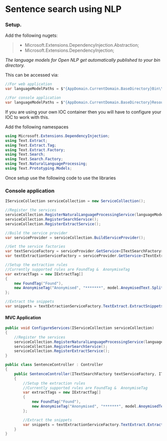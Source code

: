 # Sentence search using NLP

### Setup.

Add the following nugets:

> * Microsoft.Extensions.DependencyInjection.Abstraction;
> * Microsoft.Extensions.DependencyInjection;

*The language models for Open NLP get automatically published to your bin directory.* 

This can be accessed via: 

```C# 
//For web application
var languageModelPaths = $"{AppDomain.CurrentDomain.BaseDirectory}Bin\\Resource\\Models"; 
```

```C# 
//For console application
var languageModelPaths = $"{AppDomain.CurrentDomain.BaseDirectory}Resource\\Models"; 
```

If you are using your own IOC container then you will have to configure your IOC to work with this.

Add the following namespaces

```c#
using Microsoft.Extensions.DependencyInjection;
using Text.Extract;
using Text.Extract.Tag;
using Text.Extract.Factory;
using Text.Search;
using Text.Search.Factory;
using Text.NaturalLanguageProcessing;
using Text.Prototyping.Models;
```

Once setup use the following code to use the libraries

### Console application

```C#
IServiceCollection serviceCollection = new ServiceCollection();

//Register the services
serviceCollection.RegisterNaturalLanguageProcessingService(languageModelPaths);
serviceCollection.RegisterSearchService();
serviceCollection.RegisterExtractService();

//Build the service provider
var serviceProvider = serviceCollection.BuildServiceProvider();

//Get the service factories
var textServiceFactory = serviceProvider.GetService<ITextSearchFactory>();
var textExtractionServiceFactory = serviceProvider.GetService<ITextExtractFactory>();

//Setup the extraction rules
//Currently supported rules are FoundTag &  AnonymiseTag
var extractTags = new IExtractTag[]
{
    new FoundTag("Found"),
    new AnonymiseTag("Anonymised", "*******", model.AnoymisedText.Split(','), textServiceFactory.TextService)
};

//Extract the snippets
var snippets = textExtractionServiceFactory.TextExtract.ExtractSnippets(model.DocumentText, model.SearchText, extractTags);

```

#### MVC Application

```c#
public void ConfigureServices(IServiceCollection serviceCollection)
{
    //Register the services
    serviceCollection.RegisterNaturalLanguageProcessingService(languageModelPaths);
    serviceCollection.RegisterSearchService();
    serviceCollection.RegisterExtractService();
}

public class SentenceController : Controller
{
    public SentenceController(ITextSearchFactory textServiceFactory, ITextExtractFactory textExtractionServiceFactory)
    {
        //Setup the extraction rules
        //Currently supported rules are FoundTag &  AnonymiseTag
        var extractTags = new IExtractTag[]
        {
            new FoundTag("Found"),
            new AnonymiseTag("Anonymised", "*******", model.AnoymisedText.Split(','), textServiceFactory.TextService)
        };

        //Extract the snippets
        var snippets = textExtractionServiceFactory.TextExtract.ExtractSnippets(model.DocumentText, model.SearchText, extractTags);
    }    
}

```
